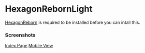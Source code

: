 # HexagonRebornLight

[HexagonReborn](https://github.com/MannixMD/HexagonReborn) is required to be installed before you can intall this.

### Screenshots
[Index Page](https://imgur.com/IkKcsNr) [Mobile View](https://imgur.com/uFTUyqt)
